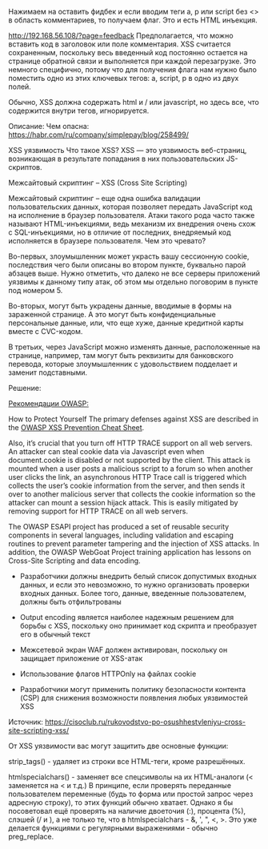 
Нажимаем на оставить фидбек и если вводим теги a, p или script без <> в область комментариев, то получаем флаг. Это и есть HTML инъекция.

http://192.168.56.108/?page=feedback
Предполагается, что можно вставить код в заголовок или поле комментария. 
XSS считается сохраненным, поскольку весь введенный код постоянно остается на странице обратной связи и выполняется при каждой перезагрузке. 
Это немного специфично, потому что для получения флага нам нужно было поместить одно из этих ключевых тегов: a, script, p в одно из двух полей. 

Обычно, XSS должна содержать html и / или javascript, но здесь все, что содержится внутри тегов, игнорируется.

Описание: Чем опасна:
https://habr.com/ru/company/simplepay/blog/258499/

XSS уязвимость Что такое XSS?
XSS — это уязвимость веб-страниц, возникающая в результате попадания в них пользовательских JS-скриптов.

Межсайтовый скриптинг – XSS (Cross Site Scripting)

Межсайтовый скриптинг – еще одна ошибка валидации пользовательских данных, которая позволяет передать JavaScript код на исполнение в браузер пользователя. Атаки такого рода часто также называют HTML-инъекциями, ведь механизм их внедрения очень схож с SQL-инъекциями, но в отличие от последних, внедряемый код исполняется в браузере пользователя. Чем это чревато?

Во-первых, злоумышленник может украсть вашу сессионную cookie, последствия чего были описаны во втором пункте, буквально парой абзацев выше. Нужно отметить, что далеко не все серверы приложений уязвимы к данному типу атак, об этом мы отдельно поговорим в пункте под номером 5.

Во-вторых, могут быть украдены данные, вводимые в формы на зараженной странице. А это могут быть конфиденциальные персональные данные, или, что еще хуже, данные кредитной карты вместе с CVC-кодом.

В третьих, через JavaScript можно изменять данные, расположенные на странице, например, там могут быть реквизиты для банковского перевода, которые злоумышленник с удовольствием подделает и заменит подставными.

Решение:

[Рекомендации OWASP:](https://owasp.org/www-community/attacks/xss/)

How to Protect Yourself
The primary defenses against XSS are described in the [OWASP XSS Prevention Cheat Sheet](https://cheatsheetseries.owasp.org/cheatsheets/Cross_Site_Scripting_Prevention_Cheat_Sheet.html).

Also, it’s crucial that you turn off HTTP TRACE support on all web servers. An attacker can steal cookie data via Javascript even when document.cookie is disabled or not supported by the client. This attack is mounted when a user posts a malicious script to a forum so when another user clicks the link, an asynchronous HTTP Trace call is triggered which collects the user’s cookie information from the server, and then sends it over to another malicious server that collects the cookie information so the attacker can mount a session hijack attack. This is easily mitigated by removing support for HTTP TRACE on all web servers.

The OWASP ESAPI project has produced a set of reusable security components in several languages, including validation and escaping routines to prevent parameter tampering and the injection of XSS attacks. In addition, the OWASP WebGoat Project training application has lessons on Cross-Site Scripting and data encoding.

* Разработчики должны внедрить белый список допустимых входных данных, и если это невозможно, то нужно организовать проверки входных данных. Более того, данные, введенные пользователем, должны быть отфильтрованы 

* Output encoding является наиболее надежным решением для борьбы с XSS, поскольку оно принимает код скрипта и преобразует его в обычный текст 

* Межсетевой экран WAF должен активирован, поскольку он защищает приложение от XSS-атак 

* Использование флагов HTTPOnly на файлах cookie 

* Разработчики могут применить политику безопасности контента (CSP) для снижения возможности появления любых уязвимостей XSS

 Источник: https://cisoclub.ru/rukovodstvo-po-osushhestvleniyu-cross-site-scripting-xss/

От XSS уязвимости вас могут защитить две основные функции:

strip_tags() - удаляет из строки все HTML-теги, кроме разрешённых.

htmlspecialchars() - заменяет все спецсимволы на их HTML-аналоги (< заменяется на &lt; и т.д.)
В принципе, если проверять переданные пользователем переменные (будь то форма или простой запрос через адресную строку), то этих функций обычно хватает. Однако я бы посоветовал ещё проверять на наличие двоеточия (:), процента (%), слэшей (/ и \), а не только те, что в htmlspecialchars - &, ', ", <, >. Это уже делается функциями с регулярными выражениями - обычно preg_replace.



